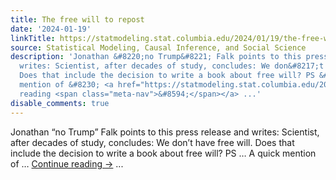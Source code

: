 ```yaml
---
title: The free will to repost
date: '2024-01-19'
linkTitle: https://statmodeling.stat.columbia.edu/2024/01/19/the-free-will-to-repost/
source: Statistical Modeling, Causal Inference, and Social Science
description: 'Jonathan &#8220;no Trump&#8221; Falk points to this press release and
  writes: Scientist, after decades of study, concludes: We don&#8217;t have free will.
  Does that include the decision to write a book about free will? PS &#8230; A quick
  mention of &#8230; <a href="https://statmodeling.stat.columbia.edu/2024/01/19/the-free-will-to-repost/">Continue
  reading <span class="meta-nav">&#8594;</span></a> ...'
disable_comments: true
---
```

Jonathan &#8220;no Trump&#8221; Falk points to this press release and writes: Scientist, after decades of study, concludes: We don&#8217;t have free will. Does that include the decision to write a book about free will? PS &#8230; A quick mention of &#8230; <a href="https://statmodeling.stat.columbia.edu/2024/01/19/the-free-will-to-repost/">Continue reading <span class="meta-nav">&#8594;</span></a> ...